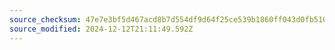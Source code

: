 ```yaml
---
source_checksum: 47e7e3bf5d467acd8b7d554df9d64f25ce539b1860ff043d0fb510a7d607a9f1
source_modified: 2024-12-12T21:11:49.592Z
---
```


